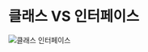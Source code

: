 # 클래스 VS 인터페이스
![클래스 인터페이스](https://github.com/jkhwang150/CS-info/assets/75780140/e90089aa-ac9e-4ba8-95b4-dc94490afcb7)
